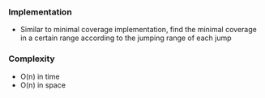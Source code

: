 ### Implementation
- Similar to minimal coverage implementation, find the minimal coverage in a certain range according to the jumping range of each jump

### Complexity
- O(n) in time
- O(n) in space
